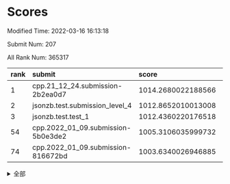 # Scores

Modified Time: 2022-03-16 16:13:18

Submit Num: 207

All Rank Num: 365317

| rank |               submit               |       score        |       sigma        | pk_num |
| :--- | :--------------------------------- | :----------------- | :----------------- | :----- |
| 1    | cpp.21_12_24.submission-2b2ea0d7   | 1014.2680022188566 | 0.7983140283371417 | 7055   |
| 2    | jsonzb.test.submission_level_4     | 1012.8652010013008 | 0.7871245544302575 | 7060   |
| 3    | jsonzb.test.test_1                 | 1012.4360220176518 | 0.818655780889928  | 7058   |
| 54   | cpp.2022_01_09.submission-5b0e3de2 | 1005.3106035999732 | 0.7323404404062646 | 7057   |
| 74   | cpp.2022_01_09.submission-816672bd | 1003.6340026946885 | 0.7122883248086275 | 7058   |


<details>
<summary>全部</summary>

| rank |                 submit                 |       score        |       sigma        | pk_num |
| :--- | :------------------------------------- | :----------------- | :----------------- | :----- |
| 1    | cpp.21_12_24.submission-2b2ea0d7       | 1014.2680022188566 | 0.7983140283371417 | 7055   |
| 2    | jsonzb.test.submission_level_4         | 1012.8652010013008 | 0.7871245544302575 | 7060   |
| 3    | jsonzb.test.test_1                     | 1012.4360220176518 | 0.818655780889928  | 7058   |
| 4    | gobigger.level_3.submission_level_3_20 | 1011.749187030342  | 0.7783685848516454 | 7061   |
| 5    | gobigger.level_3.submission_level_3_12 | 1011.5438496806084 | 0.7666572528603124 | 7056   |
| 6    | gobigger.level_3.submission_level_3_47 | 1011.3767714781255 | 0.7969288030303021 | 7059   |
| 7    | gobigger.level_3.submission_level_3_9  | 1011.3508657544614 | 0.7777767560315364 | 7064   |
| 8    | gobigger.level_3.submission_level_3_6  | 1010.9789318158621 | 0.7799864710747746 | 7057   |
| 9    | gobigger.level_3.submission_level_3_10 | 1010.9684851395119 | 0.7748872158991102 | 7056   |
| 10   | gobigger.level_3.submission_level_3_35 | 1010.9097782261382 | 0.7772938156128588 | 7059   |
| 11   | gobigger.level_3.submission_level_3_38 | 1010.8240181362967 | 0.7718715120489553 | 7056   |
| 12   | gobigger.level_3.submission_level_3_39 | 1010.8102873653233 | 0.7580865636369362 | 7062   |
| 13   | gobigger.level_3.submission_level_3_24 | 1010.7520262201438 | 0.7657560082604818 | 7060   |
| 14   | gobigger.level_3.submission_level_3_42 | 1010.7433850885398 | 0.7543871431880279 | 7059   |
| 15   | gobigger.level_3.submission_level_3_3  | 1010.6336079129981 | 0.7772881232299482 | 7058   |
| 16   | gobigger.level_3.submission_level_3_33 | 1010.578118473859  | 0.7677609867234783 | 7064   |
| 17   | gobigger.level_3.submission_level_3_23 | 1010.5645756613022 | 0.7515509846354651 | 7063   |
| 18   | gobigger.level_3.submission_level_3_15 | 1010.5305591911762 | 0.7808088228869802 | 7055   |
| 19   | gobigger.level_3.submission_level_3_19 | 1010.489036168681  | 0.7622820930415711 | 7062   |
| 20   | gobigger.level_3.submission_level_3_7  | 1010.3825807923449 | 0.7598812993525353 | 7061   |
| 21   | gobigger.level_3.submission_level_3_27 | 1010.372993862185  | 0.756046942077689  | 7056   |
| 22   | gobigger.level_3.submission_level_3_45 | 1010.3259487706327 | 0.7554178125775867 | 7063   |
| 23   | gobigger.level_3.submission_level_3_44 | 1010.3026577188674 | 0.7556776133326494 | 7064   |
| 24   | gobigger.level_3.submission_level_3_29 | 1010.2889871120731 | 0.7638262990760287 | 7056   |
| 25   | gobigger.level_3.submission_level_3_37 | 1010.1931228963679 | 0.7510686308406848 | 7060   |
| 26   | gobigger.level_3.submission_level_3_4  | 1010.1826874734718 | 0.7491101088518533 | 7060   |
| 27   | gobigger.level_3.submission_level_3_2  | 1010.1806718438255 | 0.7492533407723062 | 7062   |
| 28   | gobigger.level_3.submission_level_3_5  | 1010.1720751397675 | 0.7568936053911217 | 7052   |
| 29   | gobigger.level_3.submission_level_3_16 | 1010.0486484941439 | 0.7761727942870658 | 7060   |
| 30   | gobigger.level_3.submission_level_3_26 | 1010.0041740082374 | 0.7745722812459023 | 7058   |
| 31   | gobigger.level_3.submission_level_3_13 | 1010.0031676315008 | 0.7800889318427159 | 7060   |
| 32   | gobigger.level_3.submission_level_3_31 | 1009.9611154359234 | 0.7702274868283578 | 7062   |
| 33   | gobigger.level_3.submission_level_3_28 | 1009.9197804545312 | 0.7452604835193238 | 7064   |
| 34   | gobigger.level_3.submission_level_3_22 | 1009.8022444096805 | 0.7419088880242531 | 7057   |
| 35   | gobigger.level_3.submission_level_3_1  | 1009.7780489639086 | 0.7388382093326915 | 7059   |
| 36   | gobigger.level_3.submission_level_3_46 | 1009.7310338589286 | 0.7411938009343263 | 7065   |
| 37   | gobigger.level_3.submission_level_3_36 | 1009.7252909530077 | 0.7580166214680281 | 7060   |
| 38   | gobigger.level_3.submission_level_3_21 | 1009.7217280822529 | 0.7430176632437051 | 7058   |
| 39   | gobigger.level_3.submission_level_3_25 | 1009.6865652395761 | 0.7501080559745699 | 7056   |
| 40   | gobigger.level_3.submission_level_3_11 | 1009.5906008945115 | 0.751106931538455  | 7061   |
| 41   | gobigger.level_3.submission_level_3_30 | 1009.5845546316496 | 0.7626160446580816 | 7061   |
| 42   | gobigger.level_3.submission_level_3_48 | 1009.5510744131003 | 0.7652780813955686 | 7057   |
| 43   | gobigger.level_3.submission_level_3_34 | 1009.5436077806758 | 0.7447250137226618 | 7061   |
| 44   | gobigger.level_3.submission_level_3_18 | 1009.5240616216803 | 0.7488319335516701 | 7059   |
| 45   | gobigger.level_3.submission_level_3_8  | 1009.4430718515138 | 0.739152830271467  | 7061   |
| 46   | gobigger.level_3.submission_level_3_17 | 1009.4401173758567 | 0.7659866055587675 | 7058   |
| 47   | gobigger.level_3.submission_level_3_14 | 1009.239256746207  | 0.7336767934037167 | 7061   |
| 48   | gobigger.level_3.submission_level_3_32 | 1008.9738479033266 | 0.7313277757145649 | 7058   |
| 49   | gobigger.level_3.submission_level_3_41 | 1008.8350504269972 | 0.7475423528961793 | 7056   |
| 50   | gobigger.level_3.submission_level_3_40 | 1008.5467491955412 | 0.7330871309784934 | 7059   |
| 51   | gobigger.level_3.submission_level_3_49 | 1008.5204997555503 | 0.7367904665588704 | 7062   |
| 52   | gobigger.level_3.submission_level_3_43 | 1008.4842898401521 | 0.7454100106062783 | 7060   |
| 53   | gobigger.level_3.submission_level_3_0  | 1008.4503912251556 | 0.7416989321032638 | 7061   |
| 54   | cpp.2022_01_09.submission-5b0e3de2     | 1005.3106035999732 | 0.7323404404062646 | 7057   |
| 55   | gobigger.level_1.submission_level_1_6  | 1004.9183486580464 | 0.71769808999737   | 7056   |
| 56   | gobigger.level_1.submission_level_1_12 | 1004.7805061509757 | 0.7216218846028609 | 7062   |
| 57   | gobigger.level_1.submission_level_1_28 | 1004.7358375415109 | 0.7141908317934338 | 7063   |
| 58   | gobigger.level_1.submission_level_1_44 | 1004.6021880508029 | 0.7365762840003971 | 7060   |
| 59   | gobigger.level_1.submission_level_1_24 | 1004.5999910636083 | 0.7146174003635092 | 7066   |
| 60   | gobigger.level_1.submission_level_1_42 | 1004.4446796491619 | 0.713983372240762  | 7062   |
| 61   | gobigger.level_1.submission_level_1_47 | 1004.3274062917538 | 0.7236906488807656 | 7061   |
| 62   | gobigger.level_1.submission_level_1_29 | 1004.3157760054776 | 0.7234899759771048 | 7060   |
| 63   | gobigger.level_1.submission_level_1_22 | 1004.3026910766291 | 0.7210547508967011 | 7057   |
| 64   | gobigger.level_1.submission_level_1_18 | 1004.2793673772578 | 0.7239695875478488 | 7063   |
| 65   | gobigger.level_1.submission_level_1_1  | 1004.2660436013882 | 0.7160047943523343 | 7056   |
| 66   | gobigger.level_1.submission_level_1_19 | 1004.2473576639749 | 0.7347045377826574 | 7058   |
| 67   | gobigger.level_1.submission_level_1_37 | 1004.1991850838702 | 0.7133321037421814 | 7060   |
| 68   | gobigger.level_1.submission_level_1_8  | 1004.1262295442723 | 0.7261564869043438 | 7057   |
| 69   | gobigger.level_1.submission_level_1_23 | 1004.1003630027529 | 0.724208669130282  | 7056   |
| 70   | gobigger.level_1.submission_level_1_41 | 1003.9682305154055 | 0.7083868644233566 | 7062   |
| 71   | gobigger.level_1.submission_level_1_34 | 1003.9079156104175 | 0.7161187269672423 | 7063   |
| 72   | gobigger.level_1.submission_level_1_10 | 1003.8778390172679 | 0.7248347639547109 | 7058   |
| 73   | gobigger.level_1.submission_level_1_45 | 1003.7002670623683 | 0.7110214806274834 | 7058   |
| 74   | cpp.2022_01_09.submission-816672bd     | 1003.6340026946885 | 0.7122883248086275 | 7058   |
| 75   | gobigger.level_1.submission_level_1_46 | 1003.6167473152587 | 0.7155626132202075 | 7062   |
| 76   | gobigger.level_1.submission_level_1_38 | 1003.5806467637059 | 0.7321314337999043 | 7059   |
| 77   | gobigger.level_1.submission_level_1_49 | 1003.5492235261868 | 0.721390061380171  | 7058   |
| 78   | gobigger.level_1.submission_level_1_14 | 1003.5380046452493 | 0.7103877316144624 | 7062   |
| 79   | gobigger.level_1.submission_level_1_16 | 1003.5266784594107 | 0.719523134584812  | 7058   |
| 80   | gobigger.level_1.submission_level_1_43 | 1003.48842288446   | 0.7140943996383903 | 7058   |
| 81   | gobigger.level_1.submission_level_1_26 | 1003.4521239193613 | 0.7246061272582601 | 7059   |
| 82   | gobigger.level_1.submission_level_1_7  | 1003.4117847042386 | 0.7147684050707902 | 7058   |
| 83   | gobigger.level_1.submission_level_1_27 | 1003.389151460172  | 0.7180086210939791 | 7058   |
| 84   | gobigger.level_1.submission_level_1_39 | 1003.3613626488332 | 0.7101853083009904 | 7061   |
| 85   | gobigger.level_1.submission_level_1_9  | 1003.2749327729374 | 0.7176889858989127 | 7060   |
| 86   | gobigger.level_1.submission_level_1_21 | 1003.2506855444875 | 0.7162535487583892 | 7060   |
| 87   | gobigger.level_1.submission_level_1_40 | 1003.2206972664465 | 0.7125258505145036 | 7055   |
| 88   | gobigger.level_1.submission_level_1_13 | 1003.1949229484808 | 0.7190251547491322 | 7058   |
| 89   | gobigger.level_1.submission_level_1_3  | 1003.1246387985236 | 0.7197159010225253 | 7058   |
| 90   | gobigger.level_1.submission_level_1_5  | 1003.0722833503683 | 0.7218927789184386 | 7056   |
| 91   | gobigger.level_1.submission_level_1_11 | 1003.0475906435104 | 0.7142729957218732 | 7058   |
| 92   | gobigger.level_1.submission_level_1_31 | 1002.9846029673661 | 0.7188975218066502 | 7057   |
| 93   | gobigger.level_1.submission_level_1_48 | 1002.8323624956219 | 0.7081618273546737 | 7063   |
| 94   | gobigger.level_1.submission_level_1_2  | 1002.768247367285  | 0.7242514157814112 | 7056   |
| 95   | gobigger.level_1.submission_level_1_15 | 1002.7281356901467 | 0.7192722807713441 | 7059   |
| 96   | gobigger.level_1.submission_level_1_25 | 1002.667556134164  | 0.7272724979921166 | 7056   |
| 97   | gobigger.level_1.submission_level_1_36 | 1002.6645443757074 | 0.7184944324061068 | 7062   |
| 98   | gobigger.level_1.submission_level_1_35 | 1002.6175505208844 | 0.7160710667470552 | 7063   |
| 99   | gobigger.level_1.submission_level_1_4  | 1002.5557934748385 | 0.705216443881269  | 7056   |
| 100  | gobigger.level_1.submission_level_1_32 | 1002.5184083824236 | 0.7203913025473663 | 7063   |
| 101  | gobigger.level_1.submission_level_1_30 | 1002.4982759527168 | 0.7098935197615522 | 7062   |
| 102  | gobigger.level_1.submission_level_1_0  | 1002.4100456300982 | 0.7109311404847962 | 7064   |
| 103  | gobigger.level_1.submission_level_1_20 | 1002.4006575681356 | 0.7160478304665634 | 7058   |
| 104  | gobigger.level_1.submission_level_1_17 | 1001.978398269903  | 0.7111699390730055 | 7063   |
| 105  | gobigger.level_1.submission_level_1_33 | 1001.8504304544489 | 0.7235860024421193 | 7059   |
| 106  | gobigger.random.submission_random_48   | 997.4876894818071  | 0.710851737407436  | 7059   |
| 107  | gobigger.random.submission_random_37   | 997.2101810836451  | 0.7126316705966188 | 7058   |
| 108  | gobigger.random.submission_random_45   | 997.1861280404308  | 0.712797466721384  | 7059   |
| 109  | gobigger.random.submission_random_47   | 997.1168976439328  | 0.7083016168438402 | 7060   |
| 110  | gobigger.random.submission_random_34   | 997.0826530022158  | 0.7190705947093726 | 7057   |
| 111  | gobigger.random.submission_random_8    | 997.0590495882342  | 0.7174435727341879 | 7056   |
| 112  | gobigger.random.submission_random_22   | 996.8921313311891  | 0.6952483194938124 | 7063   |
| 113  | gobigger.random.submission_random_41   | 996.72498209807    | 0.7207129585477497 | 7058   |
| 114  | gobigger.random.submission_random_28   | 996.689926857229   | 0.6980219301637116 | 7055   |
| 115  | gobigger.random.submission_random_49   | 996.667035888171   | 0.7176196715710921 | 7063   |
| 116  | gobigger.random.submission_random_43   | 996.5687615394816  | 0.7135180110821705 | 7056   |
| 117  | gobigger.random.submission_random_36   | 996.4108787165865  | 0.7219188309464533 | 7059   |
| 118  | gobigger.random.submission_random_19   | 996.3967212442868  | 0.707890646159987  | 7064   |
| 119  | gobigger.random.submission_random_20   | 996.3750039173005  | 0.7163749390701826 | 7055   |
| 120  | gobigger.random.submission_random_17   | 996.3547696044939  | 0.7032052540919483 | 7051   |
| 121  | gobigger.random.submission_random_10   | 996.3544482752491  | 0.7154774714583345 | 7063   |
| 122  | gobigger.random.submission_random_21   | 996.248225301383   | 0.7085438512952926 | 7059   |
| 123  | gobigger.random.submission_random_35   | 996.1972297649457  | 0.7082281759169368 | 7055   |
| 124  | gobigger.random.submission_random_42   | 996.1677412043521  | 0.7254833193600791 | 7058   |
| 125  | gobigger.random.submission_random_30   | 996.1515961574066  | 0.7023819614445496 | 7060   |
| 126  | gobigger.random.submission_random_14   | 995.9641865138948  | 0.703588796417303  | 7059   |
| 127  | gobigger.random.submission_random_44   | 995.926821568519   | 0.7127354118510794 | 7063   |
| 128  | gobigger.random.submission_random_38   | 995.8757569079944  | 0.7274736280437737 | 7057   |
| 129  | gobigger.random.submission_random_6    | 995.8390344666185  | 0.7138428042737428 | 7059   |
| 130  | gobigger.random.submission_random_25   | 995.7837349925337  | 0.7111547235290693 | 7064   |
| 131  | gobigger.random.submission_random_4    | 995.7033613879648  | 0.7110265458092332 | 7062   |
| 132  | gobigger.random.submission_random_33   | 995.6694213476412  | 0.7108863246035895 | 7054   |
| 133  | gobigger.random.submission_random_31   | 995.6462744884159  | 0.7142493091653168 | 7061   |
| 134  | gobigger.random.submission_random_24   | 995.624119463853   | 0.7214417459012589 | 7059   |
| 135  | gobigger.random.submission_random_23   | 995.6063213779804  | 0.7132653811944943 | 7057   |
| 136  | gobigger.random.submission_random_15   | 995.5924069992343  | 0.7299780163277029 | 7059   |
| 137  | gobigger.random.submission_random_13   | 995.5384387562758  | 0.7077638017268278 | 7057   |
| 138  | gobigger.random.submission_random_18   | 995.5235470634635  | 0.7049570245455874 | 7059   |
| 139  | gobigger.random.submission_random_29   | 995.5082061707357  | 0.7212554665465977 | 7058   |
| 140  | gobigger.random.submission_random_39   | 995.5002874476145  | 0.7108523394826443 | 7063   |
| 141  | gobigger.random.submission_random_16   | 995.3766074757705  | 0.7061303391127238 | 7059   |
| 142  | gobigger.random.submission_random_27   | 995.353772795321   | 0.7088967858777112 | 7060   |
| 143  | gobigger.random.submission_random_2    | 995.3422847072363  | 0.720551335243418  | 7063   |
| 144  | gobigger.random.submission_random_26   | 995.2446037448716  | 0.7092138494474773 | 7064   |
| 145  | gobigger.random.submission_random_12   | 995.2242922042595  | 0.7327392962940532 | 7056   |
| 146  | gobigger.random.submission_random_32   | 995.2108902327112  | 0.7285539457495417 | 7055   |
| 147  | gobigger.random.submission_random_0    | 995.1351221701193  | 0.7209127712648589 | 7063   |
| 148  | gobigger.random.submission_random_40   | 995.10892231515    | 0.7209847006442195 | 7063   |
| 149  | gobigger.random.submission_random_5    | 995.0143230855322  | 0.7210287038280162 | 7056   |
| 150  | gobigger.random.submission_random_3    | 994.9095870706406  | 0.7114524972515546 | 7061   |
| 151  | gobigger.random.submission_random_1    | 994.8615330267719  | 0.714177725128782  | 7060   |
| 152  | gobigger.random.submission_random_11   | 994.8194575870017  | 0.7087009700552698 | 7057   |
| 153  | gobigger.random.submission_random_46   | 994.6278071526807  | 0.70779229551027   | 7059   |
| 154  | gobigger.random.submission_random_7    | 994.3244748014362  | 0.7334706648049074 | 7055   |
| 155  | gobigger.random.submission_random_9    | 994.3227109795033  | 0.7253291300170945 | 7069   |
| 156  | gobigger.level_2.submission_level_2_40 | 994.1533062738519  | 0.7286490008837099 | 7058   |
| 157  | gobigger.level_2.submission_level_2_29 | 994.1140991185828  | 0.7334719632331953 | 7061   |
| 158  | gobigger.level_2.submission_level_2_9  | 993.8523256832322  | 0.7423128508702689 | 7060   |
| 159  | gobigger.level_2.submission_level_2_33 | 993.5837631557654  | 0.7473405760667261 | 7059   |
| 160  | gobigger.level_2.submission_level_2_24 | 993.4799723187954  | 0.7397704072455573 | 7061   |
| 161  | gobigger.level_2.submission_level_2_30 | 993.4120424347244  | 0.747208404394139  | 7060   |
| 162  | gobigger.level_2.submission_level_2_14 | 993.1660923817258  | 0.73680585599574   | 7061   |
| 163  | gobigger.level_2.submission_level_2_48 | 993.0021163431892  | 0.7413504565155444 | 7058   |
| 164  | gobigger.level_2.submission_level_2_20 | 992.8494875927903  | 0.7379155460221009 | 7062   |
| 165  | gobigger.level_2.submission_level_2_49 | 992.8274501442133  | 0.7338483751251323 | 7059   |
| 166  | gobigger.level_2.submission_level_2_13 | 992.8153696733189  | 0.7349803105346312 | 7054   |
| 167  | gobigger.level_2.submission_level_2_4  | 992.7163190007559  | 0.7468608116937828 | 7060   |
| 168  | gobigger.level_2.submission_level_2_6  | 992.6279632209597  | 0.7280412317020333 | 7059   |
| 169  | gobigger.level_2.submission_level_2_10 | 992.6246282361456  | 0.7306427992502155 | 7062   |
| 170  | gobigger.level_2.submission_level_2_44 | 992.582577416493   | 0.741016461518532  | 7059   |
| 171  | gobigger.level_2.submission_level_2_35 | 992.5368020072887  | 0.7404941800706437 | 7054   |
| 172  | gobigger.level_2.submission_level_2_11 | 992.4619954119613  | 0.7592454427315914 | 7053   |
| 173  | gobigger.level_2.submission_level_2_12 | 992.3684911159967  | 0.757807531134685  | 7056   |
| 174  | gobigger.level_2.submission_level_2_45 | 992.2479710008475  | 0.7236029199629678 | 7062   |
| 175  | gobigger.level_2.submission_level_2_39 | 992.2061071166341  | 0.7556320510264631 | 7057   |
| 176  | gobigger.level_2.submission_level_2_16 | 992.1280921329912  | 0.7315471788015617 | 7058   |
| 177  | gobigger.level_2.submission_level_2_25 | 992.108640093511   | 0.7261926824692169 | 7053   |
| 178  | gobigger.level_2.submission_level_2_19 | 992.1010486715059  | 0.7435586737137697 | 7065   |
| 179  | gobigger.level_2.submission_level_2_37 | 992.079771848641   | 0.7426146082823122 | 7059   |
| 180  | gobigger.level_2.submission_level_2_41 | 992.0510367535334  | 0.7533439147888567 | 7055   |
| 181  | gobigger.level_2.submission_level_2_17 | 991.9327758330753  | 0.7397329912728516 | 7054   |
| 182  | gobigger.level_2.submission_level_2_3  | 991.8986731906512  | 0.7667031435998433 | 7063   |
| 183  | gobigger.level_2.submission_level_2_27 | 991.8196107189683  | 0.7414407069579387 | 7061   |
| 184  | gobigger.level_2.submission_level_2_46 | 991.7741156640143  | 0.7542630602626306 | 7057   |
| 185  | gobigger.level_2.submission_level_2_0  | 991.7682277018998  | 0.7582605327557268 | 7058   |
| 186  | gobigger.level_2.submission_level_2_31 | 991.6514865301801  | 0.7479284790427647 | 7060   |
| 187  | gobigger.level_2.submission_level_2_8  | 991.6391205312011  | 0.7610964334549707 | 7057   |
| 188  | gobigger.level_2.submission_level_2_36 | 991.6197596554324  | 0.7518818053746151 | 7062   |
| 189  | gobigger.level_2.submission_level_2_2  | 991.6041034114816  | 0.7479409427829995 | 7057   |
| 190  | gobigger.level_2.submission_level_2_23 | 991.4053123321795  | 0.7463572789066987 | 7062   |
| 191  | gobigger.level_2.submission_level_2_22 | 991.2404503387266  | 0.7363720047153112 | 7060   |
| 192  | gobigger.level_2.submission_level_2_32 | 991.2080274949288  | 0.7709726867364535 | 7060   |
| 193  | gobigger.level_2.submission_level_2_38 | 991.2070803663187  | 0.7548628825788621 | 7061   |
| 194  | gobigger.level_2.submission_level_2_1  | 991.2069851969518  | 0.7583951584008337 | 7063   |
| 195  | gobigger.level_2.submission_level_2_26 | 991.185209910603   | 0.7569778741174487 | 7058   |
| 196  | gobigger.level_2.submission_level_2_7  | 991.0675027539811  | 0.7598089331668775 | 7059   |
| 197  | gobigger.level_2.submission_level_2_21 | 991.0345142047905  | 0.7547196368228282 | 7058   |
| 198  | gobigger.level_2.submission_level_2_42 | 990.9219753493747  | 0.7335355376147732 | 7064   |
| 199  | gobigger.level_2.submission_level_2_5  | 990.8908998518682  | 0.7449278518428271 | 7057   |
| 200  | gobigger.level_2.submission_level_2_18 | 990.555608947802   | 0.7535307227184079 | 7059   |
| 201  | gobigger.level_2.submission_level_2_47 | 990.5106904766869  | 0.7562558811647797 | 7058   |
| 202  | gobigger.level_2.submission_level_2_15 | 990.5057146962855  | 0.7539361787176764 | 7060   |
| 203  | gobigger.level_2.submission_level_2_43 | 990.4361595387869  | 0.756584276367954  | 7063   |
| 204  | gobigger.level_2.submission_level_2_28 | 989.7297019735287  | 0.7696742247068146 | 7058   |
| 205  | gobigger.level_2.submission_level_2_34 | 988.9073451866692  | 0.780712403984039  | 7058   |
| 206  | gobigger.none.submission_none_0        | 978.3903643792924  | 1.207530744931459  | 7064   |
| 207  | gobigger.none.submission_none_1        | 973.8590750056827  | 1.7159937891998043 | 7052   |

</details>